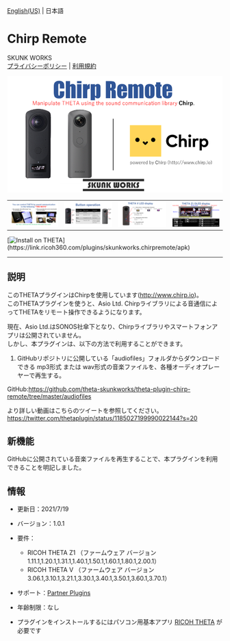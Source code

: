 [English(US)](README.md) | 日本語

# Chirp Remote
SKUNK WORKS  
[プライバシーポリシー](../../README.ja.md#%E3%83%97%E3%83%A9%E3%82%A4%E3%83%90%E3%82%B7%E3%83%BC%E3%83%9D%E3%83%AA%E3%82%B7%E3%83%BC) | [利用規約](../../README.ja.md#%E5%88%A9%E7%94%A8%E8%A6%8F%E7%B4%84)

<div align="center">
 <img src="1.png">
 <table>
  <tr>
   <td><img src="2.png"></td>
   <td><img src="3.png"></td>
   <td><img src="4.png"></td>
   <td><img src="5.png"></td>
  </tr>
 </table>
</div>

[![Install on THETA](https://assets.ricoh360.com/image/upload/v1/front/theta/install-button.svg?)](https://link.ricoh360.com/plugins/skunkworks.chirpremote/apk)

***

## 説明
このTHETAプラグインはChirpを使用しています(http://www.chirp.io)。  
このTHETAプラグインを使うと、Asio Ltd. Chirpライブラリによる音通信によってTHETAをリモート操作できるようになります。  
  
現在、Asio Ltd.はSONOS社傘下となり、Chirpライブラリやスマートフォンアプリは公開されていません。  
しかし、本プラグインは、以下の方法で利用することができます。  
  
1. GitHubリポジトリに公開している「audiofiles」フォルダからダウンロードできる mp3形式 または wav形式の音楽ファイルを、各種オーディオプレーヤーで再生する。  
  
GitHub:https://github.com/theta-skunkworks/theta-plugin-chirp-remote/tree/master/audiofiles  
  
より詳しい動画はこちらのツイートを参照してください。  
https://twitter.com/thetaplugin/status/1185027199990022144?s=20  

## 新機能
GitHubに公開されている音楽ファイルを再生することで、本プラグインを利用できることを明記しました。

## 情報
  * 更新日：2021/7/19
  * バージョン：1.0.1
  * 要件：
    * RICOH THETA Z1 （ファームウェア バージョン 1.11.1,1.20.1,1.31.1,1.40.1,1.50.1,1.60.1,1.80.1,2.00.1）
    * RICOH THETA V （ファームウェア バージョン 3.06.1,3.10.1,3.21.1,3.30.1,3.40.1,3.50.1,3.60.1,3.70.1）
  * サポート：[Partner Plugins](https://github.com/theta-skunkworks/theta-plugin-chirp-remote/blob/master/README.md)
  * 年齢制限：なし

* プラグインをインストールするにはパソコン用基本アプリ [RICOH THETA](https://theta360.com/ja/about/application/pc.html#app-detail-01) が必要です

